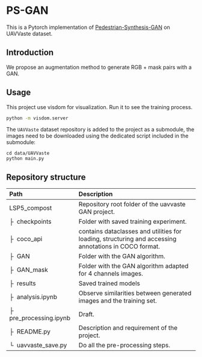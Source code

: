 # PS-GAN
This is a Pytorch implementation of [Pedestrian-Synthesis-GAN](https://github.com/yifanjiang19/Pedestrian-Synthesis-GAN) on UAVVaste dataset.

## Introduction

We propose an augmentation method to generate RGB + mask pairs with a GAN.

## Usage

This project use visdom for visualization. Run it to see the training process.

```bash
python -m visdom.server
```

The `UAVVaste` dataset repository is added to the project as a submodule, the images need to be downloaded using the dedicated script included in the submodule:
```
cd data/UAVVaste
python main.py
```

## Repository structure


| Path | Description
| :--- | :----------
| LSP5_compost | Repository root folder of the uavvaste GAN project.
| &boxvr;&nbsp; checkpoints | Folder with saved training experiment.
| &boxvr;&nbsp; coco_api | contains dataclasses and utilities for loading, structuring and accessing annotations in COCO format.
| &boxvr;&nbsp; GAN | Folder with the GAN algorithm.
| &boxvr;&nbsp; GAN_mask | Folder with the GAN algorithm adapted for 4 channels images.
| &boxvr;&nbsp; results | Saved trained models
| &boxvr;&nbsp; analysis.ipynb | Observe similarities between generated images and the training set.
| &boxvr;&nbsp; pre_processing.ipynb | Draft.
| &boxvr;&nbsp; README.py | Description and requirement of the project.
| &boxur;&nbsp; uavvaste_save.py | Do all the pre-processing steps.
